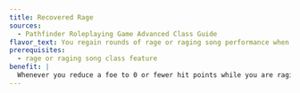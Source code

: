 ```yaml
---
title: Recovered Rage
sources:
  - Pathfinder Roleplaying Game Advanced Class Guide
flavor_text: You regain rounds of rage or raging song performance when you drop a foe.
prerequisites:
  - rage or raging song class feature
benefit: |
  Whenever you reduce a foe to 0 or fewer hit points while you are raging or using raging song, you regain 1 round of rage or raging song (your choice if you have both abilities), as long as the number of Hit Dice that foe possesses is equal to or greater than 1/2 your character level. You cannot use this feat to regain more rounds of rage or raging song each day than your daily maximum number of rounds , nor can you ever exceed your maximum number of rounds.
---
```


